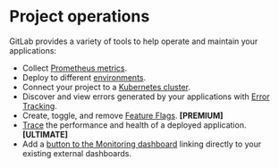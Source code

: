 # Project operations

GitLab provides a variety of tools to help operate and maintain
your applications:

- Collect [Prometheus metrics](../integrations/prometheus_library/index.md).
- Deploy to different [environments](../../../ci/environments.md).
- Connect your project to a [Kubernetes cluster](../clusters/index.md).
- Discover and view errors generated by your applications with [Error Tracking](error_tracking.md).
- Create, toggle, and remove [Feature Flags](https://docs.gitlab.com/ee/user/project/operations/feature_flags.html). **[PREMIUM]**
- [Trace](https://docs.gitlab.com/ee/user/project/operations/tracing.html) the performance and health of a deployed application. **[ULTIMATE]**
- Add a [button to the Monitoring dashboard](link_to_external_dashboard.md) linking directly to your existing external dashboards.
